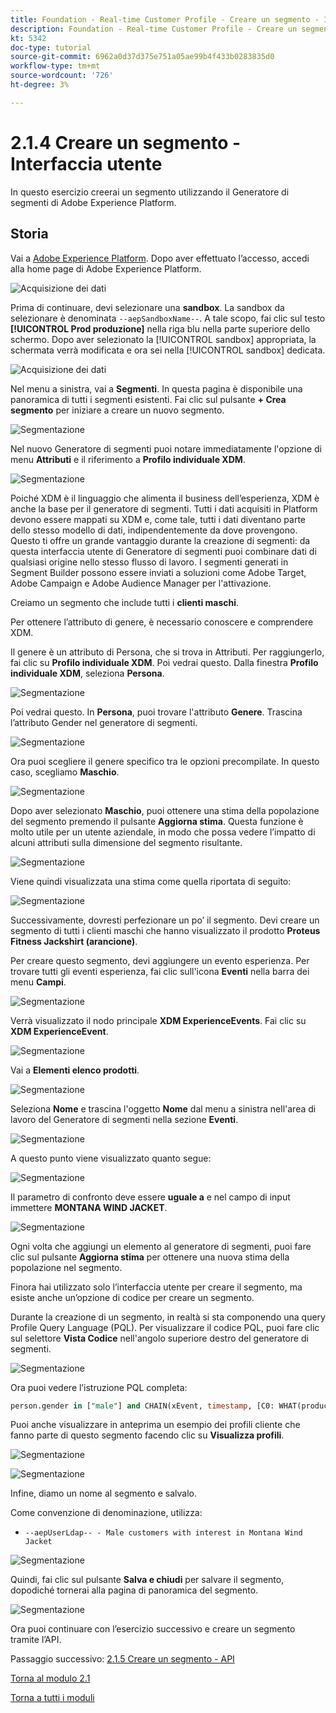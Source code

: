 ```yaml
---
title: Foundation - Real-time Customer Profile - Creare un segmento - Interfaccia utente
description: Foundation - Real-time Customer Profile - Creare un segmento - Interfaccia utente
kt: 5342
doc-type: tutorial
source-git-commit: 6962a0d37d375e751a05ae99b4f433b0283835d0
workflow-type: tm+mt
source-wordcount: '726'
ht-degree: 3%

---
```


# 2.1.4 Creare un segmento - Interfaccia utente

In questo esercizio creerai un segmento utilizzando il Generatore di segmenti di Adobe Experience Platform.

## Storia

Vai a [Adobe Experience Platform](https://experience.adobe.com/platform). Dopo aver effettuato l’accesso, accedi alla home page di Adobe Experience Platform.

![Acquisizione dei dati](./../../../modules/datacollection/module1.2/images/home.png)

Prima di continuare, devi selezionare una **sandbox**. La sandbox da selezionare è denominata ``--aepSandboxName--``. A tale scopo, fai clic sul testo **[!UICONTROL Prod produzione]** nella riga blu nella parte superiore dello schermo. Dopo aver selezionato la [!UICONTROL sandbox] appropriata, la schermata verrà modificata e ora sei nella [!UICONTROL sandbox] dedicata.

![Acquisizione dei dati](./../../../modules/datacollection/module1.2/images/sb1.png)

Nel menu a sinistra, vai a **Segmenti**. In questa pagina è disponibile una panoramica di tutti i segmenti esistenti. Fai clic sul pulsante **+ Crea segmento** per iniziare a creare un nuovo segmento.

![Segmentazione](./images/menuseg.png)

Nel nuovo Generatore di segmenti puoi notare immediatamente l&#39;opzione di menu **Attributi** e il riferimento a **Profilo individuale XDM**.

![Segmentazione](./images/segmentationui.png)

Poiché XDM è il linguaggio che alimenta il business dell’esperienza, XDM è anche la base per il generatore di segmenti. Tutti i dati acquisiti in Platform devono essere mappati su XDM e, come tale, tutti i dati diventano parte dello stesso modello di dati, indipendentemente da dove provengono. Questo ti offre un grande vantaggio durante la creazione di segmenti: da questa interfaccia utente di Generatore di segmenti puoi combinare dati di qualsiasi origine nello stesso flusso di lavoro. I segmenti generati in Segment Builder possono essere inviati a soluzioni come Adobe Target, Adobe Campaign e Adobe Audience Manager per l&#39;attivazione.

Creiamo un segmento che include tutti i **clienti maschi**.

Per ottenere l’attributo di genere, è necessario conoscere e comprendere XDM.

Il genere è un attributo di Persona, che si trova in Attributi. Per raggiungerlo, fai clic su **Profilo individuale XDM**. Poi vedrai questo. Dalla finestra **Profilo individuale XDM**, seleziona **Persona**.

![Segmentazione](./images/person.png)

Poi vedrai questo. In **Persona**, puoi trovare l&#39;attributo **Genere**. Trascina l’attributo Gender nel generatore di segmenti.

![Segmentazione](./images/gender.png)

Ora puoi scegliere il genere specifico tra le opzioni precompilate. In questo caso, scegliamo **Maschio**.

![Segmentazione](./images/genderselection.png)

Dopo aver selezionato **Maschio**, puoi ottenere una stima della popolazione del segmento premendo il pulsante **Aggiorna stima**. Questa funzione è molto utile per un utente aziendale, in modo che possa vedere l’impatto di alcuni attributi sulla dimensione del segmento risultante.

![Segmentazione](./images/segmentpreview.png)

Viene quindi visualizzata una stima come quella riportata di seguito:

![Segmentazione](./images/segmentpreviewest.png)

Successivamente, dovresti perfezionare un po’ il segmento. Devi creare un segmento di tutti i clienti maschi che hanno visualizzato il prodotto **Proteus Fitness Jackshirt (arancione)**.

Per creare questo segmento, devi aggiungere un evento esperienza. Per trovare tutti gli eventi esperienza, fai clic sull&#39;icona **Eventi** nella barra dei menu **Campi**.

![Segmentazione](./images/findee.png)

Verrà visualizzato il nodo principale **XDM ExperienceEvents**. Fai clic su **XDM ExperienceEvent**.

![Segmentazione](./images/see.png)

Vai a **Elementi elenco prodotti**.

![Segmentazione](./images/plitems.png)

Seleziona **Nome** e trascina l&#39;oggetto **Nome** dal menu a sinistra nell&#39;area di lavoro del Generatore di segmenti nella sezione **Eventi**.

![Segmentazione](./images/eeweb.png)

A questo punto viene visualizzato quanto segue:

![Segmentazione](./images/eewebpdtlname.png)

Il parametro di confronto deve essere **uguale a** e nel campo di input immettere **MONTANA WIND JACKET**.

![Segmentazione](./images/pv.png)

Ogni volta che aggiungi un elemento al generatore di segmenti, puoi fare clic sul pulsante **Aggiorna stima** per ottenere una nuova stima della popolazione nel segmento.

Finora hai utilizzato solo l’interfaccia utente per creare il segmento, ma esiste anche un’opzione di codice per creare un segmento.

Durante la creazione di un segmento, in realtà si sta componendo una query Profile Query Language (PQL). Per visualizzare il codice PQL, puoi fare clic sul selettore **Vista Codice** nell&#39;angolo superiore destro del generatore di segmenti.

![Segmentazione](./images/codeview.png)

Ora puoi vedere l’istruzione PQL completa:

```sql
person.gender in ["male"] and CHAIN(xEvent, timestamp, [C0: WHAT(productListItems.exists(name.equals("MONTANA WIND JACKET", false)))])
```

Puoi anche visualizzare in anteprima un esempio dei profili cliente che fanno parte di questo segmento facendo clic su **Visualizza profili**.

![Segmentazione](./images/previewprofiles.png)

![Segmentazione](./images/previewprofilesdtl.png)

Infine, diamo un nome al segmento e salvalo.

Come convenzione di denominazione, utilizza:

- `--aepUserLdap-- - Male customers with interest in Montana Wind Jacket`

![Segmentazione](./images/segmentname.png)

Quindi, fai clic sul pulsante **Salva e chiudi** per salvare il segmento, dopodiché tornerai alla pagina di panoramica del segmento.

![Segmentazione](./images/savedsegment.png)

Ora puoi continuare con l’esercizio successivo e creare un segmento tramite l’API.

Passaggio successivo: [2.1.5 Creare un segmento - API](./ex5.md)

[Torna al modulo 2.1](./real-time-customer-profile.md)

[Torna a tutti i moduli](../../../overview.md)
